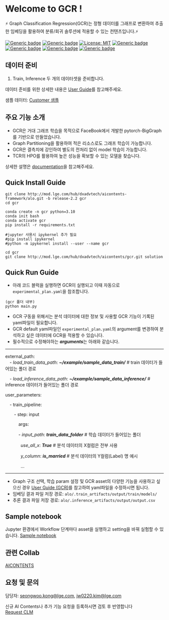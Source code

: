 # Welcome to GCR !

⚡ Graph Classification Regression(GCR)는 정형 데이터를 그래프로 변환하여 추출한 임베딩을 활용하여 분류/회귀 솔루션에 적용할 수 있는 컨텐츠입니다.⚡

[![Generic badge](https://img.shields.io/badge/release-v1.0.0-green.svg?style=for-the-badge)](http://링크)
[![Generic badge](https://img.shields.io/badge/last_update-2023.10.16-002E5F?style=for-the-badge)]()
[![License: MIT](https://img.shields.io/badge/License-MIT-yellow.svg?style=for-the-badge)](https://opensource.org/licenses/MIT)
[![Generic badge](https://img.shields.io/badge/python-3.10.12-purple.svg?style=for-the-badge&logo=python&logoColor=white)](https://www.python.org/)
[![Generic badge](https://img.shields.io/badge/dependencies-up_to_date-green.svg?style=for-the-badge&logo=python&logoColor=white)](requirement링크)
[![Generic badge](https://img.shields.io/badge/collab-blue.svg?style=for-the-badge)](http://collab.lge.com/main/display/AICONTENTS)
[![Generic badge](https://img.shields.io/badge/request_clm-green.svg?style=for-the-badge)](http://collab.lge.com/main/pages/viewpage.action?pageId=2157128981)


## 데이터 준비
1. Train, Inference 두 개의 데이터셋을 준비합니다.


데이터 준비를 위한 상세한 내용은 [User Guide](http://collab.lge.com/main/pages/viewpage.action?pageId=2184972859#UserGuide(GCR)-|GCR%EC%9A%A9%EB%8D%B0%EC%9D%B4%ED%84%B0%EC%A4%80%EB%B9%84)를 참고해주세요.

샘플 데이터: [Customer 샘플](http://collab.lge.com/main/pages/viewpage.action?pageId=2184972864)
 


## 주요 기능 소개
- GCR은 거대 그래프 학습을 목적으로 FaceBook에서 개발한 pytorch-BigGraph를 기반으로 만들었습니다.
- Graph Partitioning을 활용하여 적은 리소스로도 그래프 학습이 가능합니다.
- GCR은 결측치에 강인하여 별도의 전처리 없이 model 학습이 가능합니다.
- TCR의 HPO를 활용하여 높은 성능을 확보할 수 있는 모델을 찾습니다.

상세한 설명은 [documentation](http://collab.lge.com/main/pages/viewpage.action?pageId=2184972902)을 참고해주세요. 

## Quick Install Guide


```
git clone http://mod.lge.com/hub/dxadvtech/aicontents-framework/alo.git -b release-2.2 gcr
cd gcr

conda create -n gcr python=3.10
conda init bash
conda activate gcr
pip install -r requirements.txt

#jupyter 사용시 ipykernel 추가 필요
#pip install ipykernel
#python -m ipykernel install --user --name gcr

cd gcr
git clone http://mod.lge.com/hub/dxadvtech/aicontents/gcr.git solution

```

## Quick Run Guide
- 아래 코드 블럭을 실행하면 GCR이 실행되고 이때 자동으로 `experimental_plan.yaml`을 참조합니다. 
```
(gcr 폴더 내부)
python main.py

```
- GCR 구동을 위해서는 분석 데이터에 대한 정보 및 사용할 GCR 기능이 기록된 yaml파일이 필요합니다.  
- GCR default yaml파일인 `experimental_plan.yaml`의 argument를 변경하여 분석하고 싶은 데이터에 GCR을 적용할 수 있습니다.
- 필수적으로 수정해야하는 ***arguments***는 아래와 같습니다. 
***
external_path:  
&emsp;- *load_train_data_path*: ***~/example/sample_data_train/***    # train 데이터가 들어있는 폴더 경로

&emsp;- *load_inference_data_path*: ***~/example/sample_data_inference/***    # inference 데이터가 들어있는 폴더 경로

user_parameters:  

&emsp;- train_pipeline:  

&emsp;&emsp;- step: input 

&emsp;&emsp;&emsp;args: 

&emsp;&emsp;&emsp;- *input_path*: ***train_data_folder***    # 학습 데이터가 들어있는 폴더

&emsp;&emsp;&emsp;&ensp;*use_all_x*: ***True***              # 분석 데이터의 X컬럼은 전부 사용

&emsp;&emsp;&emsp;&ensp;*y_column*: ***is_married***         # 분석 데이터의 Y컬럼(Label) 명 예시

&emsp;&emsp;&emsp;&ensp;...  

***
- Graph 구조 선택, 학습 param 설정 및 GCR asset의 다양한 기능을 사용하고 싶으신 경우 [User Guide (GCR)](http://collab.lge.com/main/pages/viewpage.action?pageId=2178788969)를 참고하여 yaml파일을 수정하시면 됩니다. 
- 임베딩 결과 파일 저장 경로: `alo/.train_artifacts/output/train/models/`
- 추론 결과 파일 저장 경로: `alo/.inference_artifacts/output/output.csv`



## Sample notebook
Jupyter 환경에서 Workflow 단계마다 asset을 실행하고 setting을 바꿔 실험할 수 있습니다. [Sample notebook](http://mod.lge.com/hub/dxadvtech/aicontents/gcr/-/blob/main/GCR_asset_run_template.ipynb)

## 관련 Collab
[AICONTENTS](http://collab.lge.com/main/display/AICONTENTS)

## 요청 및 문의
담당자: seongwoo.kong@lge.com, jw0220.kim@lge.com

신규 AI Contents나 추가 기능 요청을 등록하시면 검토 후 반영합니다  
[Request CLM](http://clm.lge.com/issue/projects/AICONTENTS/summary)


